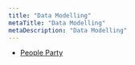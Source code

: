 ```yaml
---
title: "Data Modelling"
metaTitle: "Data Modelling"
metaDescription: "Data Modelling"
---
```


- [People Party](/programming/data-modelling/people-party)

